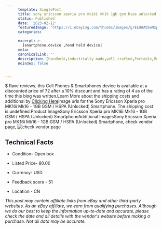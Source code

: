 ```yaml
---
      template: SinglePost
      title: sony ericsson xperia pro mk16i mk16 1gb gsm hspa unlocked smartphone
      status: Published
      date: '2023-02-12'
      featuredImage: 'https://i.ebayimg.com/thumbs/images/g/EEUAAOSwMxpjByhe/s-l225.jpg'
      categories: 

      excerpt: >-
        [smartphone,device ,hand held device]
      meta:
      canonicalLink: ''
      description: [handheld,industrially made,well crafted,Portable,Mobile,Compact,Convenient,Lightweight,Maneuverable,Man-portable,Miniature,Carriable,Hand-held,Light,Holdable,Transportable,Mobile device,Pocket-sized,On-the-go,Wireless,Cordless,Compact size,Convenient size, smartphone,device ,hand held device]
      noindex: false

        
---
```

$
    Rave reviews, this Cell Phones & Smartphones device is available at a discounted price of 72 after a 10% discount and has a rating of 4 as of the time this blog was written.Learn More about the shipping costs and additional by [Clicking Here](https://www.ebay.com/itm/134209980693?hash=item1f3f89c915%3Ag%3AEEUAAOSwMxpjByhe&mkevt=1&mkcid=1&mkrid=711-53200-19255-0&campid=%253CePNCampaignId%253E&customid=%253CreferenceId%253E&toolid=10049)image urls for the Sony Ericsson Xperia pro MK16i Mk16 - 1GB  GSM / HSPA (Unlocked) Smartphone. The shipping cost is undefined.Product ImageSony Ericsson Xperia pro MK16i Mk16 - 1GB  GSM / HSPA (Unlocked) SmartphoneAdditional ImagesSony Ericsson Xperia pro MK16i Mk16 - 1GB  GSM / HSPA (Unlocked) Smartphone, check vendor page, ![check vendor page](https://origin-galleryplus.ebayimg.com/ws/web/134209980693_2_0_1/225x225.jpg,https://origin-galleryplus.ebayimg.com/ws/web/134209980693_3_0_1/225x225.jpg,https://origin-galleryplus.ebayimg.com/ws/web/134209980693_4_0_1/225x225.jpg,https://origin-galleryplus.ebayimg.com/ws/web/134209980693_5_0_1/225x225.jpg,https://origin-galleryplus.ebayimg.com/ws/web/134209980693_6_0_1/225x225.jpg,https://origin-galleryplus.ebayimg.com/ws/web/134209980693_7_0_1/225x225.jpg,https://origin-galleryplus.ebayimg.com/ws/web/134209980693_8_0_1/225x225.jpg,https://origin-galleryplus.ebayimg.com/ws/web/134209980693_9_0_1/225x225.jpg,https://origin-galleryplus.ebayimg.com/ws/web/134209980693_10_0_1/225x225.jpg,https://origin-galleryplus.ebayimg.com/ws/web/134209980693_11_0_1/225x225.jpg,https://origin-galleryplus.ebayimg.com/ws/web/134209980693_12_0_1/225x225.jpg)
    
    

 ## Technical Facts 



     
      

 - Condition- Open box 


      

 - Listed Price- 80.00 


      

 - Currency- USD 


      

 - Feedback score - 51 


      

 - Location - CN 


      
      

 *_This post may contain affiliate links from eBay and other third-party websites. As an eBay affiliate, we earn from qualifying purchases. Although we do our best to keep the information up-to-date and accurate, please check the date and all details with the vendor's website before making a purchase. Not all data may be accurate._*



    
    
    
    
    